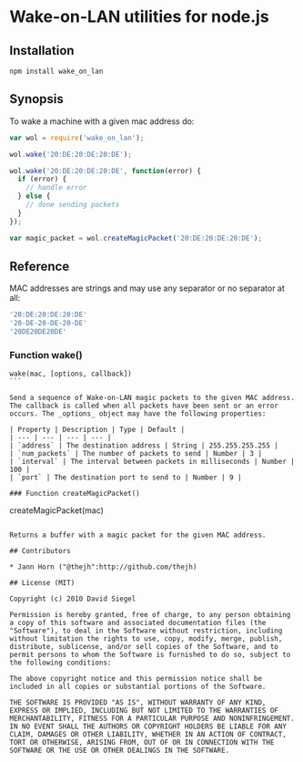 # Wake-on-LAN utilities for node.js

## Installation

````
npm install wake_on_lan
````

## Synopsis

To wake a machine with a given mac address do:

````js
var wol = require('wake_on_lan');

wol.wake('20:DE:20:DE:20:DE');

wol.wake('20:DE:20:DE:20:DE', function(error) {
  if (error) {
    // handle error
  } else {
    // done sending packets
  }
});

var magic_packet = wol.createMagicPacket('20:DE:20:DE:20:DE');
````

## Reference

MAC addresses are strings and may use any separator or no separator at all:

````js
'20:DE:20:DE:20:DE'
'20-DE-20-DE-20-DE'
'20DE20DE20DE'
````

### Function wake()

````
wake(mac, [options, callback])
```

Send a sequence of Wake-on-LAN magic packets to the given MAC address. The callback is called when all packets have been sent or an error occurs. The _options_ object may have the following properties:

| Property | Description | Type | Default |
| --- | --- | --- | --- |
| `address` | The destination address | String | 255.255.255.255 |
| `num_packets` | The number of packets to send | Number | 3 |
| `interval` | The interval between packets in milliseconds | Number | 100 |
| `port` | The destination port to send to | Number | 9 |

### Function createMagicPacket()

````
createMagicPacket(mac)
````

Returns a buffer with a magic packet for the given MAC address.

## Contributors

* Jann Horn ("@thejh":http://github.com/thejh)

## License (MIT)

Copyright (c) 2010 David Siegel

Permission is hereby granted, free of charge, to any person obtaining a copy of this software and associated documentation files (the "Software"), to deal in the Software without restriction, including without limitation the rights to use, copy, modify, merge, publish, distribute, sublicense, and/or sell copies of the Software, and to permit persons to whom the Software is furnished to do so, subject to the following conditions:

The above copyright notice and this permission notice shall be included in all copies or substantial portions of the Software.

THE SOFTWARE IS PROVIDED "AS IS", WITHOUT WARRANTY OF ANY KIND, EXPRESS OR IMPLIED, INCLUDING BUT NOT LIMITED TO THE WARRANTIES OF MERCHANTABILITY, FITNESS FOR A PARTICULAR PURPOSE AND NONINFRINGEMENT. IN NO EVENT SHALL THE AUTHORS OR COPYRIGHT HOLDERS BE LIABLE FOR ANY CLAIM, DAMAGES OR OTHER LIABILITY, WHETHER IN AN ACTION OF CONTRACT, TORT OR OTHERWISE, ARISING FROM, OUT OF OR IN CONNECTION WITH THE SOFTWARE OR THE USE OR OTHER DEALINGS IN THE SOFTWARE.


